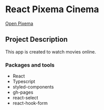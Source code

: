 # React Pixema Cinema

[Open Pixema](https://anastacia-titmouse.github.io/react-pixema-cinema/)

## Project Description

This app is created to watch movies online.

### Packages and tools

- React
- Typescript
- styled-components
- gh-pages
- react-select
- react-hook-form
